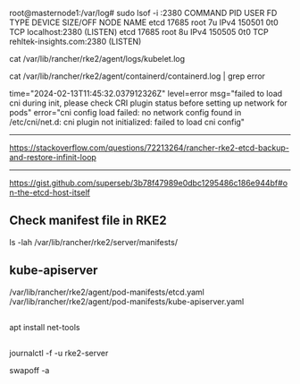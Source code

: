 

root@masternode1:/var/log# sudo lsof -i :2380
COMMAND   PID USER   FD   TYPE DEVICE SIZE/OFF NODE NAME
etcd    17685 root    7u  IPv4 150501      0t0  TCP localhost:2380 (LISTEN)
etcd    17685 root    8u  IPv4 150505      0t0  TCP rehltek-insights.com:2380 (LISTEN)



cat /var/lib/rancher/rke2/agent/logs/kubelet.log

cat /var/lib/rancher/rke2/agent/containerd/containerd.log | grep error

time="2024-02-13T11:45:32.037912326Z" level=error msg="failed to load cni during init, please check CRI plugin status before setting up network for pods" error="cni config load failed: 
no network config found in /etc/cni/net.d: cni plugin not initialized: failed to load cni config"

---

https://stackoverflow.com/questions/72213264/rancher-rke2-etcd-backup-and-restore-infinit-loop

---

https://gist.github.com/superseb/3b78f47989e0dbc1295486c186e944bf#on-the-etcd-host-itself


## Check manifest file in RKE2

ls -lah /var/lib/rancher/rke2/server/manifests/

## kube-apiserver

 /var/lib/rancher/rke2/agent/pod-manifests/etcd.yaml /var/lib/rancher/rke2/agent/pod-manifests/kube-apiserver.yaml

 ##

 apt install net-tools

##

journalctl -f -u rke2-server

swapoff -a


 


